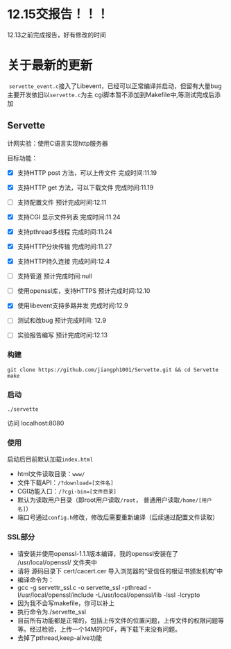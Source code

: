 # 12.15交报告！！！

12.13之前完成报告，好有修改的时间

# 关于最新的更新

 `servette_event.c`接入了Libevent，已经可以正常编译并启动，但留有大量bug
主要开发依旧以`servette.c`为主
cgi脚本暂不添加到Makefile中,等测试完成后添加  

## Servette

计网实验：使用C语言实现http服务器

目标功能：
- [x] 支持HTTP post 方法，可以上传文件 完成时间:11.19
- [x] 支持HTTP get  方法，可以下载文件 完成时间:11.19
- [ ] 支持配置文件 预计完成时间:12.11
- [x] 支持CGI 显示文件列表 完成时间:11.24
- [x] 支持pthread多线程 完成时间:11.24
- [x] 支持HTTP分块传输 完成时间:11.27
- [x] 支持HTTP持久连接 完成时间:12.4
- [ ] 支持管道 预计完成时间:null
- [ ] 使用openssl库，支持HTTPS 预计完成时间:12.10
- [x] 使用libevent支持多路并发 完成时间:12.9
- [ ] 测试和改bug 预计完成时间: 12.9
- [ ] 实验报告编写  预计完成时间:12.13


### 构建

```
git clone https://github.com/jiangph1001/Servette.git && cd Servette
make
```

### 启动
```
./servette
```
访问
localhost:8080

### 使用

启动后目前默认加载`index.html`  

- html文件读取目录：`www/`
- 文件下载API：`/?download=[文件名] ` 
- CGI功能入口：`/?cgi-bin=[文件目录]`  
- 默认为读取用户目录（即root用户读取`/root`， 普通用户读取`/home/[用户名]`）
- 端口号通过`config.h`修改，修改后需要重新编译（后续通过配置文件读取）

### SSL部分
- 请安装并使用openssl-1.1.1版本编译，我的openssl安装在了 /usr/local/openssl/ 文件夹中
- 请将 源码目录下 cert/cacert.cer 导入浏览器的“受信任的根证书颁发机构”中
- 编译命令为：
- gcc -g servettr_ssl.c -o servette_ssl -pthread -I/usr/local/openssl/include -L/usr/local/openssl/lib -lssl -lcrypto
- 因为我不会写makefile，你可以补上
- 执行命令为./servette_ssl
- 目前所有功能都是正常的，包括上传文件的位置问题，上传文件的权限问题等等。经过检验，上传一个14M的PDF，再下载下来没有问题。
- 去掉了pthread,keep-alive功能



